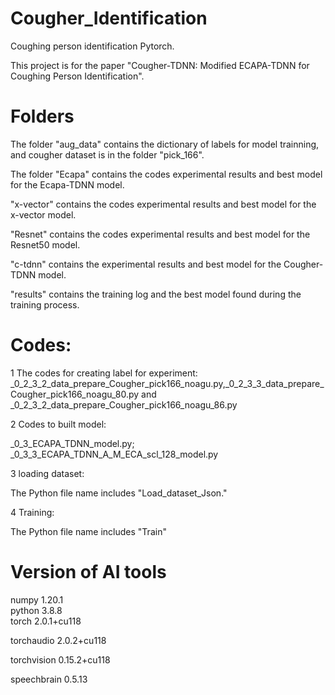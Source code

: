 # Cougher_Identification
 Coughing person identification Pytorch. 
 
This project is for the paper "Cougher-TDNN: Modified ECAPA-TDNN for Coughing Person Identification".

# Folders
The folder "aug_data" contains the dictionary of labels for model trainning, and cougher dataset is in the folder "pick_166".

The folder "Ecapa" contains the codes experimental results and best model for the Ecapa-TDNN model. 

 "x-vector" contains the codes experimental results and best model for the x-vector model.

"Resnet" contains the codes experimental results and best model for the Resnet50 model.

 "c-tdnn" contains the experimental results and best model for the Cougher-TDNN model.

"results" contains the training log and the best model found during the training process.

# Codes:
1 The codes for creating label for experiment:
_0_2_3_2_data_prepare_Cougher_pick166_noagu.py,_0_2_3_3_data_prepare_Cougher_pick166_noagu_80.py and _0_2_3_2_data_prepare_Cougher_pick166_noagu_86.py 

2 Codes to built model:

_0_3_ECAPA_TDNN_model.py; _0_3_3_ECAPA_TDNN_A_M_ECA_scl_128_model.py

3 loading dataset: 

The Python file name includes "Load_dataset_Json."

4 Training:

The Python file name includes "Train"

# Version of  AI tools
numpy                     1.20.1      
python                    3.8.8       
torch                     2.0.1+cu118 

torchaudio                2.0.2+cu118 

torchvision               0.15.2+cu118

speechbrain               0.5.13
